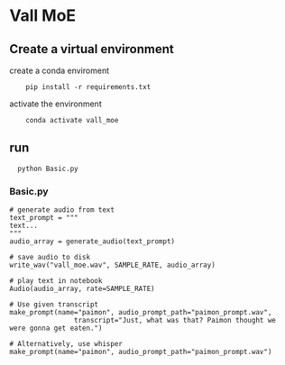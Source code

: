 # Vall MoE

## Create a virtual environment
create a conda enviroment 
```
    pip install -r requirements.txt
```

activate the environment
```
    conda activate vall_moe
```

## run
```
  python Basic.py 

```
### Basic.py
```
# generate audio from text
text_prompt = """
text...
"""
audio_array = generate_audio(text_prompt)

# save audio to disk
write_wav("vall_moe.wav", SAMPLE_RATE, audio_array)

# play text in notebook
Audio(audio_array, rate=SAMPLE_RATE)

# Use given transcript
make_prompt(name="paimon", audio_prompt_path="paimon_prompt.wav",
                transcript="Just, what was that? Paimon thought we were gonna get eaten.")

# Alternatively, use whisper
make_prompt(name="paimon", audio_prompt_path="paimon_prompt.wav")

```



